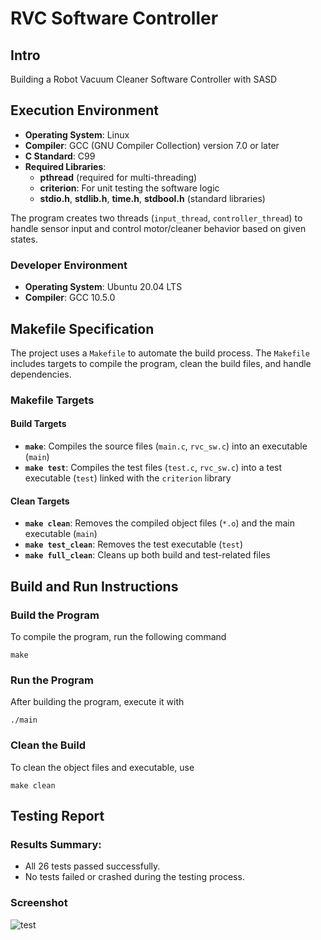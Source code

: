 ﻿# RVC Software Controller

## Intro
Building a Robot Vacuum Cleaner Software Controller with SASD

## Execution Environment

- **Operating System**: Linux 
- **Compiler**: GCC (GNU Compiler Collection) version 7.0 or later
- **C Standard**: C99
- **Required Libraries**:
  - **pthread** (required for multi-threading)
  - **criterion**: For unit testing the software logic
  - **stdio.h**, **stdlib.h**, **time.h**, **stdbool.h** (standard libraries)

The program creates two threads (`input_thread`, `controller_thread`) to handle sensor input and control motor/cleaner behavior based on given states.

### Developer Environment
- **Operating System**: Ubuntu 20.04 LTS 
- **Compiler**: GCC 10.5.0

## Makefile Specification

The project uses a `Makefile` to automate the build process. The `Makefile` includes targets to compile the program, clean the build files, and handle dependencies.

### Makefile Targets

#### Build Targets
- **`make`**: Compiles the source files (`main.c`, `rvc_sw.c`) into an executable (`main`)
- **`make test`**: Compiles the test files (`test.c`, `rvc_sw.c`) into a test executable (`test`) linked with the `criterion` library

#### Clean Targets
- **`make clean`**: Removes the compiled object files (`*.o`) and the main executable (`main`)
- **`make test_clean`**: Removes the test executable (`test`)
- **`make full_clean`**: Cleans up both build and test-related files

## Build and Run Instructions
### Build the Program
To compile the program, run the following command

    make

### Run the Program
After building the program, execute it with

    ./main

### Clean the Build
To clean the object files and executable, use

    make clean

## Testing Report
### Results Summary:
- All 26 tests passed successfully.
- No tests failed or crashed during the testing process.

### Screenshot
![test](https://github.com/user-attachments/assets/40a871cd-441b-4e15-a58e-bc0b0e179268)
